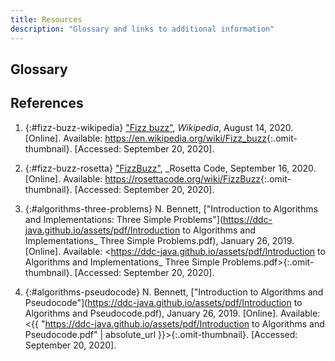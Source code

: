 ```yaml
---
title: Resources
description: "Glossary and links to additional information"
---
```


## Glossary



## References

1. {:#fizz-buzz-wikipedia} ["Fizz buzz"](https://en.wikipedia.org/wiki/Fizz_buzz), _Wikipedia_, August 14, 2020. [Online]. Available: <https://en.wikipedia.org/wiki/Fizz_buzz>{:.omit-thumbnail}. [Accessed: September 20, 2020].

2. {:#fizz-buzz-rosetta} ["FizzBuzz"](https://rosettacode.org/wiki/FizzBuzz), _Rosetta Code, September 16, 2020. [Online]. Available: <https://rosettacode.org/wiki/FizzBuzz>{:.omit-thumbnail}. [Accessed: September 20, 2020].

3. {:#algorithms-three-problems} N. Bennett, ["Introduction to Algorithms and Implementations: Three Simple Problems"](https://ddc-java.github.io/assets/pdf/Introduction to Algorithms and Implementations_ Three Simple Problems.pdf), January 26, 2019. [Online]. Available: <https://ddc-java.github.io/assets/pdf/Introduction to Algorithms and Implementations_ Three Simple Problems.pdf>{:.omit-thumbnail}. [Accessed: September 20, 2020].

4. {:#algorithms-pseudocode} N. Bennett, ["Introduction to Algorithms and Pseudocode"](https://ddc-java.github.io/assets/pdf/Introduction to Algorithms and Pseudocode.pdf), January 26, 2019. [Online]. Available: <{{ "https://ddc-java.github.io/assets/pdf/Introduction to Algorithms and Pseudocode.pdf" | absolute_url }}>{:.omit-thumbnail}. [Accessed: September 20, 2020].